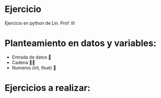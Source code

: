# Ejercicio
Ejercicio en python de Lin. Prof. III

# Planteamiento en datos  y variables:
* Entrada de datos 🐍
* Cadena 👩‍💻
* Numeros (int, float) 🌟

# Ejercicios  a realizar:
